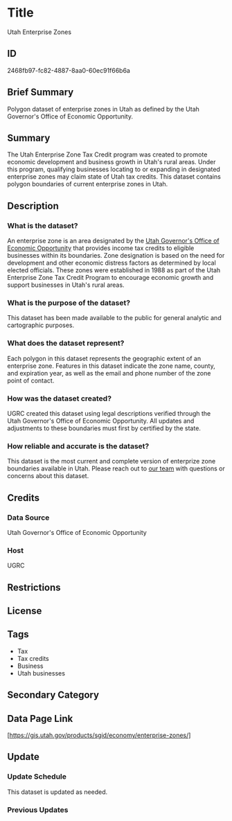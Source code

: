 # Title

Utah Enterprise Zones

## ID

2468fb97-fc82-4887-8aa0-60ec91f66b6a

## Brief Summary

Polygon dataset of enterprise zones in Utah as defined by the Utah Governor's Office of Economic Opportunity.

## Summary

The Utah Enterprise Zone Tax Credit program was created to promote economic development and business growth in Utah's rural areas. Under this program, qualifying businesses locating to or expanding in designated enterprise zones may claim state of Utah tax credits. This dataset contains polygon boundaries of current enterprise zones in Utah.

## Description

### What is the dataset?

An enterprise zone is an area designated by the [Utah Governor's Office of Economic Opportunity](https://business.utah.gov/rural/enterprise-zone-tax-credits/) that provides income tax credits to eligible businesses within its boundaries. Zone designation is based on the need for development and other economic distress factors as determined by local elected officials. These zones were established in 1988 as part of the Utah Enterprise Zone Tax Credit Program to encourage economic growth and support businesses in Utah's rural areas.

### What is the purpose of the dataset?

This dataset has been made available to the public for general analytic and cartographic purposes.

### What does the dataset represent?

Each polygon in this dataset represents the geographic extent of an enterprise zone. Features in this dataset indicate the zone name, county, and expiration year, as well as the email and phone number of the zone point of contact.

### How was the dataset created?

UGRC created this dataset using legal descriptions verified through the Utah Governor's Office of Economic Opportunity. All updates and adjustments to these boundaries must first by certified by the state.

<!--- My guesstimate. Do we know how this dataset was created and how it is maintained? --->

### How reliable and accurate is the dataset?

This dataset is the most current and complete version of enterprize zone boundaries available in Utah. Please reach out to [our team](https://gis.utah.gov/contact/) with questions or concerns about this dataset.

## Credits

### Data Source

Utah Governor's Office of Economic Opportunity

### Host

UGRC

## Restrictions

## License

## Tags

- Tax
- Tax credits
- Business
- Utah businesses

## Secondary Category

## Data Page Link

[https://gis.utah.gov/products/sgid/economy/enterprise-zones/]

## Update

### Update Schedule

This dataset is updated as needed.

### Previous Updates
